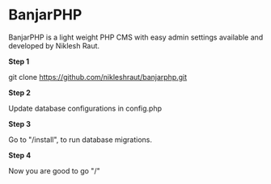 # BanjarPHP
BanjarPHP is a light weight PHP CMS with easy admin settings available and developed by Niklesh Raut.

__Step 1__

git clone https://github.com/nikleshraut/banjarphp.git

__Step 2__

Update database configurations in config.php

__Step 3__

Go to "/install", to run database migrations.

__Step 4__

Now you are good to go "/"
